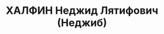 ---
title: ХАЛФИН Неджид Лятифович (Неджиб)
description: "род. 1886\n Арестован в 1937\n Обвинение: по \"делу националистов\"\
  .\n Приговор: ВК ВС СССР, 12.10.1937 - ВМН.\n Расстрелян 13.10.1937 в г.Баку.\n\
  \ Источники: Сталинский список от 03.10.1937 (Аз.ССР, Кат.1)| Мамедова Ш. Вопль\
  \ матерей (на аз.яз.). Баку: \"Гянджлик\". 2006, стр.215| Веб-сайт \"Мой Баку\"."
---